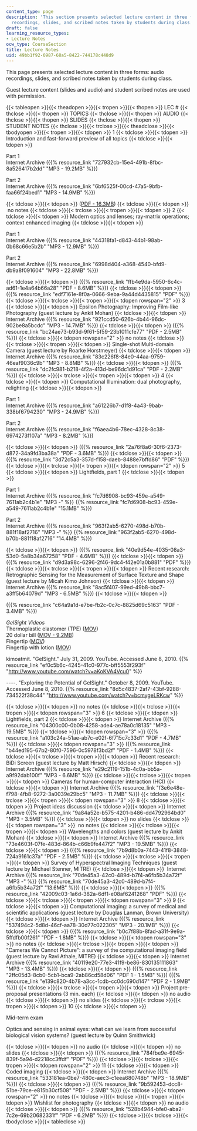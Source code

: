 ```yaml
---
content_type: page
description: 'This section presents selected lecture content in three forms: audio
  recordings, slides, and scribed notes taken by students during class.'
draft: false
learning_resource_types:
- Lecture Notes
ocw_type: CourseSection
title: Lecture Notes
uid: 49bb1f92-0987-68a5-8422-744178c448d9
---
```

This page presents selected lecture content in three forms: audio recordings, slides, and scribed notes taken by students during class.

Guest lecture content (slides and audio) and student scribed notes are used with permission.

{{< tableopen >}}{{< theadopen >}}{{< tropen >}}{{< thopen >}}
LEC #
{{< thclose >}}{{< thopen >}}
TOPICS
{{< thclose >}}{{< thopen >}}
AUDIO
{{< thclose >}}{{< thopen >}}
SLIDES
{{< thclose >}}{{< thopen >}}
STUDENT NOTES
{{< thclose >}}{{< trclose >}}{{< theadclose >}}{{< tbodyopen >}}{{< tropen >}}{{< tdopen >}}
1
{{< tdclose >}}{{< tdopen >}}
Introduction and fast-forward preview of all topics
{{< tdclose >}}{{< tdopen >}}

Part 1   
Internet Archive ({{% resource_link "727932cb-15e4-491b-8fbc-8a526417b2dd" "MP3 - 19.2MB" %}})

Part 2   
Internet Archive ({{% resource_link "6bf6525f-00cd-47a5-9bfb-faa66f24bed1" "MP3 - 14.9MB" %}})

{{< tdclose >}}{{< tdopen >}}
([PDF - 16.3MB](/ans7870/MAS/MAS.531/F09/LECTURE/MITMAS_531F09_lec01.pdf))
{{< tdclose >}}{{< tdopen >}}
 no notes
{{< tdclose >}}{{< trclose >}}{{< tropen >}}{{< tdopen >}}
2
{{< tdclose >}}{{< tdopen >}}
Modern optics and lenses; ray-matrix operations; context enhanced imaging
{{< tdclose >}}{{< tdopen >}}

Part 1   
Internet Archive ({{% resource_link "44318fa1-d843-44b1-98ab-0b68c66e5b2b" "MP3 - 12.9MB" %}})

Part 2    
Internet Archive ({{% resource_link "6998d404-a368-4540-bfd9-db9a8f091604" "MP3 - 22.8MB" %}})

{{< tdclose >}}{{< tdopen >}}
({{% resource_link "ffb4e9da-5950-6c4c-ad61-1e4a64b66a28" "PDF - 8.6MB" %}})
{{< tdclose >}}{{< tdopen >}}
({{% resource_link "edf7161e-8f0a-0666-9eba-9a44d4435815" "PDF" %}})
{{< tdclose >}}{{< trclose >}}{{< tropen >}}{{< tdopen rowspan="2" >}}
3
{{< tdclose >}}{{< tdopen >}}
Epsilon Photography: Improving Film-like Photography (guest lecture by Ankit Mohan)
{{< tdclose >}}{{< tdopen >}}
Internet Archive ({{% resource_link "921ccd50-626b-4b44-96dc-902be8a5bcdc" "MP3 - 14.7MB" %}})
{{< tdclose >}}{{< tdopen >}}
({{% resource_link "bc24ae73-b93d-9f61-5f59-23b1011cfe77" "PDF - 2.5MB" %}})
{{< tdclose >}}{{< tdopen rowspan="2" >}}
no notes
{{< tdclose >}}{{< trclose >}}{{< tropen >}}{{< tdopen >}}
Single-shot Multi-domain Camera (guest lecture by Roarke Horstmeyer)
{{< tdclose >}}{{< tdopen >}}
Internet Archive ({{% resource_link "83c226f8-84e0-44aa-9759-46eaf9036c9b" "MP3 - 8.8MB" %}})
{{< tdclose >}}{{< tdopen >}}
({{% resource_link "dc2fc981-b218-4f2a-413d-be96dc1d91ca" "PDF - 2.2MB" %}})
{{< tdclose >}}{{< trclose >}}{{< tropen >}}{{< tdopen >}}
4
{{< tdclose >}}{{< tdopen >}}
Computational Illumination: dual photography, relighting
{{< tdclose >}}{{< tdopen >}}

Part 1    
Internet Archive ({{% resource_link "a61226b7-d1f8-4a43-9bab-338bf6794230" "MP3 - 24.9MB" %}})

Part 2   
Internet Archive ({{% resource_link "f6aea4b6-78ec-4328-8c38-6974273f107a" "MP3 - 8.2MB" %}})

{{< tdclose >}}{{< tdopen >}}
({{% resource_link "2a76f8a6-30f6-2373-d872-34a9fd3ba38a" "PDF - 3.6MB" %}})
{{< tdclose >}}{{< tdopen >}}
({{% resource_link "3d72c5a3-357d-f158-daeb-8488e7bffd86" "PDF" %}})
{{< tdclose >}}{{< trclose >}}{{< tropen >}}{{< tdopen rowspan="2" >}}
5
{{< tdclose >}}{{< tdopen >}}
Lightfields, part 1
{{< tdclose >}}{{< tdopen >}}

Part 1   
Internet Archive ({{% resource_link "fc7d6908-bc93-459e-a549-7611ab2c4b1e" "MP3 -" %}} {{% resource_link "fc7d6908-bc93-459e-a549-7611ab2c4b1e" "15.1MB" %}})

Part 2    
Internet Archive ({{% resource_link "963f2ab5-6270-498d-b70b-881f18af2716" "MP3 -" %}} {{% resource_link "963f2ab5-6270-498d-b70b-881f18af2716" "14.4MB" %}})

{{< tdclose >}}{{< tdopen >}}
({{% resource_link "40e9d54e-4035-08a3-53d0-5a8b34a67258" "PDF - 4.6MB" %}})
{{< tdclose >}}{{< tdopen >}}
({{% resource_link "d9d3a98c-6296-2f46-9dc4-f42e01a0b881" "PDF" %}})
{{< tdclose >}}{{< trclose >}}{{< tropen >}}{{< tdopen >}}
Recent research: Retrographic Sensing for the Measurement of Surface Texture and Shape (guest lecture by Micah Kimo Johnson)
{{< tdclose >}}{{< tdopen >}}
Internet Archive ({{% resource_link "8ac5f407-99ed-49b8-bbc7-a3ff5b64079d" "MP3 - 6.5MB" %}})
{{< tdclose >}}{{< tdopen >}}

({{% resource_link "c64a9a1d-e7be-fb2c-0c7c-8825d69c5163" "PDF - 3.4MB" %}})

*GelSight Videos*   
Thermoplastic elastomer (TPE) ([MOV](/ans7870/MAS/MAS.531/F09/LECTURE/lec05_tpe.mov))   
20 dollar bill ([MOV - 9.2MB](/ans7870/MAS/MAS.531/F09/LECTURE/lec05_20.mov))   
Fingertip ([MOV](/ans7870/MAS/MAS.531/F09/LECTURE/lec05_finger.mov))   
Fingertip with lotion ([MOV](/ans7870/MAS/MAS.531/F09/LECTURE/lec05_finger2.mov))

kimoatmit. "GelSight." July 31, 2009. YouTube. Accessed June 8, 2010. {{% resource_link "ef0c5b6c-4245-41c0-977c-bff5553f293f" "http://www.youtube.com/watch?v=aKoKVA4Vcu0" %}}

\----. "Exploring the Potential of GelSight." October 8, 2009. YouTube. Accessed June 8, 2010. {{% resource_link "8d5c4837-2af7-43bf-9288-734522f38c44" "http://www.youtube.com/watch?v=bcmygeLRKcw" %}}

{{< tdclose >}}{{< tdopen >}}
no notes
{{< tdclose >}}{{< trclose >}}{{< tropen >}}{{< tdopen rowspan="3" >}}
6
{{< tdclose >}}{{< tdopen >}}
Lightfields, part 2
{{< tdclose >}}{{< tdopen >}}
Internet Archive ({{% resource_link "04300c00-0b08-4258-ade4-ae78a0c18135" "MP3 - 19.5MB" %}})
{{< tdclose >}}{{< tdopen rowspan="3" >}}
({{% resource_link "a103c24a-51ae-ab7c-e02f-6f715c7c33d1" "PDF - 4.7MB" %}})
{{< tdclose >}}{{< tdopen rowspan="3" >}}
({{% resource_link "b44ed195-67b2-80f0-7596-0c5978f3bd2f" "PDF - 1.4MB" %}})
{{< tdclose >}}{{< trclose >}}{{< tropen >}}{{< tdopen >}}
Recent research: BiDi Screen (guest lecture by Matt Hirsch)
{{< tdclose >}}{{< tdopen >}}
Internet Archive ({{% resource_link "e29c2119-151b-4c0a-bb5a-a9f92dab100f" "MP3 - 6.6MB" %}})
{{< tdclose >}}{{< trclose >}}{{< tropen >}}{{< tdopen >}}
Cameras for human-computer interaction (HCI)
{{< tdclose >}}{{< tdopen >}}
Internet Archive ({{% resource_link "f3e6e48e-f798-4fb8-9272-3a0039e29bc5" "MP3 - 11.7MB" %}})
{{< tdclose >}}{{< trclose >}}{{< tropen >}}{{< tdopen rowspan="3" >}}
8
{{< tdclose >}}{{< tdopen >}}
Project ideas discussion
{{< tdclose >}}{{< tdopen >}}
Internet Archive ({{% resource_link "9a84a52e-b575-4201-b486-dd4792964bd0" "MP3 - 3.5MB" %}})
{{< tdclose >}}{{< tdopen >}}
no slides
{{< tdclose >}}{{< tdopen rowspan="3" >}}
 no notes
{{< tdclose >}}{{< trclose >}}{{< tropen >}}{{< tdopen >}}
Wavelengths and colors (guest lecture by Ankit Mohan)
{{< tdclose >}}{{< tdopen >}}
Internet Archive ({{% resource_link "73e4603f-07fe-483d-864b-c66b9fe447f2" "MP3 - 19.5MB" %}})
{{< tdclose >}}{{< tdopen >}}
({{% resource_link "7b9d8b0a-7443-41f8-3848-724a9161c37a" "PDF - 2.5MB" %}})
{{< tdclose >}}{{< trclose >}}{{< tropen >}}{{< tdopen >}}
Survey of Hyperspectral Imaging Techniques (guest lecture by Michael Stenner, MITRE)
{{< tdclose >}}{{< tdopen >}}
 Internet Archive ({{% resource_link "70de45a3-42c0-489d-b7f4-a6fb5b34a72f" "MP3 -" %}} {{% resource_link "70de45a3-42c0-489d-b7f4-a6fb5b34a72f" "13.6MB" %}})
{{< tdclose >}}{{< tdopen >}}
({{% resource_link "42009c03-1a6d-382a-6df1-e08af6241268" "PDF" %}})
{{< tdclose >}}{{< trclose >}}{{< tropen >}}{{< tdopen rowspan="3" >}}
9
{{< tdclose >}}{{< tdopen >}}
Computational imaging: a survey of medical and scientific applications (guest lecture by Douglas Lanman, Brown University)
{{< tdclose >}}{{< tdopen >}}
Internet Archive ({{% resource_link "537494c2-5d8d-46cf-aa78-30d77c022305" "MP3 - 20.1MB" %}})
{{< tdclose >}}{{< tdopen >}}
({{% resource_link "b0c7f88b-8fad-a31f-9e9a-5ffdfb00f261" "PDF - 1.8MB" %}})
{{< tdclose >}}{{< tdopen rowspan="3" >}}
no notes
{{< tdclose >}}{{< trclose >}}{{< tropen >}}{{< tdopen >}}
"Cameras We Cannot Picture": a survey of the computational imaging field (guest lecture by Ravi Athale, MITRE)
{{< tdclose >}}{{< tdopen >}}
Internet Archive ({{% resource_link "40119e20-77e3-41f9-be86-830135111863" "MP3 - 13.4MB" %}})
{{< tdclose >}}{{< tdopen >}}
({{% resource_link "2ffc05d3-8cb0-5cb1-bca9-2ab86cd58d06" "PDF 1 - 1.5MB" %}}) ({{% resource_link "e139c820-4b78-a3cc-1cdb-cc0dc690d147" "PDF 2 - 1.9MB" %}})
{{< tdclose >}}{{< trclose >}}{{< tropen >}}{{< tdopen >}}
Project pre-proposal presentations (3 min. each)
{{< tdclose >}}{{< tdopen >}}
no audio
{{< tdclose >}}{{< tdopen >}}
no slides
{{< tdclose >}}{{< trclose >}}{{< tropen >}}{{< tdopen >}}
10
{{< tdclose >}}{{< tdopen >}}

Mid-term exam

Optics and sensing in animal eyes: what can we learn from successful biological vision systems? (guest lecture by Quinn Smithwick)

{{< tdclose >}}{{< tdopen >}}
no audio
{{< tdclose >}}{{< tdopen >}}
no slides
{{< tdclose >}}{{< tdopen >}}
({{% resource_link "784fbe9e-6945-839f-5a94-d2218cc3ffdf" "PDF" %}})
{{< tdclose >}}{{< trclose >}}{{< tropen >}}{{< tdopen rowspan="2" >}}
11
{{< tdclose >}}{{< tdopen >}}
Coded imaging
{{< tdclose >}}{{< tdopen >}}
Internet Archive ({{% resource_link "533181ea-0be7-480c-aec3-c1eea680748b" "MP3 - 18.9MB" %}})
{{< tdclose >}}{{< tdopen >}}
({{% resource_link "9b592453-dcc8-51be-79ce-e815b30cf508" "PDF - 2.5MB" %}})
{{< tdclose >}}{{< tdopen rowspan="2" >}}
no notes
{{< tdclose >}}{{< trclose >}}{{< tropen >}}{{< tdopen >}}
Wishlist for photography
{{< tdclose >}}{{< tdopen >}}
no audio
{{< tdclose >}}{{< tdopen >}}
({{% resource_link "528b4944-bfe0-aba2-7c2e-69b20682331f" "PDF - 6.2MB" %}})
{{< tdclose >}}{{< trclose >}}{{< tbodyclose >}}{{< tableclose >}}
